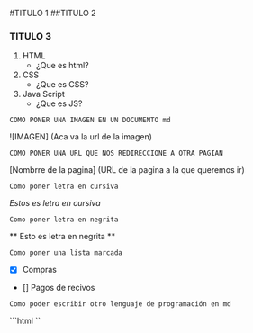 #TITULO 1
##TITULO 2
### TITULO 3

1. HTML
	- ¿Que es html?
2. CSS
	- ¿Que es CSS?
3. Java Script
	- ¿Que es JS?
~~~
COMO PONER UNA IMAGEN EN UN DOCUMENTO md
~~~

![IMAGEN] (Aca va la url de la imagen)

~~~
COMO PONER UNA URL QUE NOS REDIRECCIONE A OTRA PAGIAN 
~~~

[Nombrre de la pagina] (URL de la pagina a la que queremos ir)

~~~
Como poner letra en cursiva
~~~

_Estos es letra en cursiva_

~~~
Como poner letra en negrita
~~~
** Esto es letra en negrita **

~~~
Como poner una lista marcada
~~~

- [x] Compras
- [] Pagos de recivos

~~~
Como poder escribir otro lenguaje de programación en md
~~~
```html <codigo> ``
